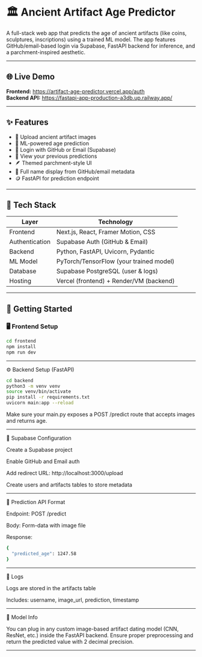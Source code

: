 # 🏛️ Ancient Artifact Age Predictor

A full-stack web app that predicts the age of ancient artifacts (like coins, sculptures, inscriptions) using a trained ML model. The app features GitHub/email-based login via Supabase, FastAPI backend for inference, and a parchment-inspired aesthetic.

---

## 🌐 Live Demo

**Frontend:** https://artifact-age-predictor.vercel.app/auth  
**Backend API:** https://fastapi-app-production-a3db.up.railway.app/

---

## ✨ Features

- 📸 Upload ancient artifact images
- 🧠 ML-powered age prediction
- 🔐 Login with GitHub or Email (Supabase)
- 🧾 View your previous predictions
- 🪶 Themed parchment-style UI
- 📜 Full name display from GitHub/email metadata
- 🪙 FastAPI for prediction endpoint

---

## 🧩 Tech Stack

| Layer        | Technology                          |
|--------------|--------------------------------------|
| Frontend     | Next.js, React, Framer Motion, CSS   |
| Authentication | Supabase Auth (GitHub & Email)      |
| Backend      | Python, FastAPI, Uvicorn, Pydantic   |
| ML Model     | PyTorch/TensorFlow (your trained model) |
| Database     | Supabase PostgreSQL (user & logs)    |
| Hosting      | Vercel (frontend) + Render/VM (backend) |

---

## 🚀 Getting Started

### 🖥️ Frontend Setup

```bash
cd frontend
npm install
npm run dev
```

---

⚙️ Backend Setup (FastAPI)
```bash
cd backend
python3 -m venv venv
source venv/bin/activate
pip install -r requirements.txt
uvicorn main:app --reload
```
Make sure your main.py exposes a POST /predict route that accepts images and returns age.

---

🔐 Supabase Configuration

Create a Supabase project

Enable GitHub and Email auth

Add redirect URL: http://localhost:3000/upload

Create users and artifacts tables to store metadata

---

🔮 Prediction API Format

Endpoint: POST /predict

Body: Form-data with image file

Response:
```bash
{
  "predicted_age": 1247.58
}

```

---

🧾 Logs

Logs are stored in the artifacts table

Includes: username, image_url, prediction, timestamp

---
🧠 Model Info

You can plug in any custom image-based artifact dating model (CNN, ResNet, etc.) inside the FastAPI backend. Ensure proper preprocessing and return the predicted value with 2 decimal precision.

---

